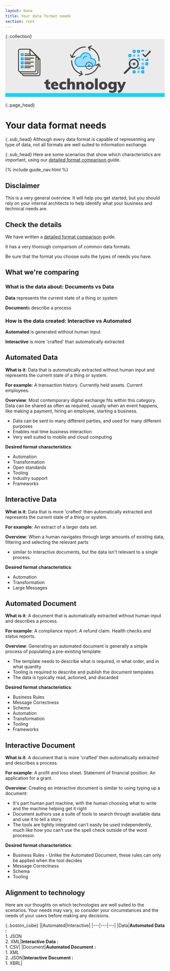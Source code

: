 ```yaml
---
layout: base
title: Your data format needs
section: root
---
```

{:.collection}
![Community](img/technology.svg)


{:.page_head}
# Your data format needs

{:.sub_head}
Although every data format is capable of representing any type of data, not all formats are well suited to information exchange.

{:.sub_head}
Here are some scenarios that show which characteristics are important, using our [detailed format comparison ](/format.html#a-very-detailed-comparison) guide.

{% include guide_nav.html %}

## Disclaimer
This is a very general overview. It will help you get started, but you should rely on your internal architects to help identify what your business and technical needs are.

## Check the details

We have written a [detailed format comparison](/format.html#a-very-detailed-comparison) guide.

It has a very thorough comparison of common data formats.

Be sure that the format you choose suits the types of needs you have.

## What we're comparing

### What is the data about: Documents vs Data

**Data** represents the current state of a thing or system

**Document**s describe a process

### How is the data created: Interactive vs Automated

**Automated** is generated without human input

**Interactive** is more 'crafted' than automatically extracted



## Automated Data

**What is it**: Data that is automatically extracted without human input and represents the current state of a thing or system.

**For example**: A transaction history. Currently held assets. Current employees.

**Overview**: Most contemporary digital exchange fits within this category. Data can be shared as often as required, usually when an event happens, like making a payment, hiring an employee, starting a business.

- Data can be sent to many different parties, and used for many different purposes
- Enables real time business interaction
- Very well suited to mobile and cloud computing

**Desired format characteristics**:

- Automation
- Transformation
- Open standards
- Tooling
- Industry support
- Frameworks


## Interactive Data

**What is it**: Data that is more 'crafted' then automatically extracted and represents the current state of a thing or system.

**For example**: An extract of a larger data set.

**Overview**: When a human navigates through large amounts of existing data, filtering and selecting the relevant parts

- similar to interactive documents, but the data isn't relevant to a single process.

**Desired format characteristics**:

- Automation
- Transformation
- Large Messages


## Automated Document

**What is it**: A document that is automatically extracted without human input and describes a process.

**For example**: A compliance report. A refund claim. Health checks and status reports.

**Overview**: Generating an automated document is generally a simple process of populating a pre-existing template:

- The template needs to describe what is required, in what order, and in what quantity
- Tooling is required to describe and publish the document templates
- The data is typically read, actioned, and discarded

**Desired format characteristics**:

- Business Rules
- Message Correctness
- Schema
- Automation
- Transformation
- Tooling
- Frameworks


## Interactive Document

**What is it**: A document that is more 'crafted' then automatically extracted and describes a process.

**For example**: A profit and loss sheet. Statement of financial position. An application for a grant.

**Overview**: Creating an interactive document is similar to using typing up a document:

- It's part human part machine, with the human choosing what to write and the machine helping get it right
- Document authors use a suite of tools to search through available data and use it to tell a story.
- The tools are tightly integrated can't easily be used independently, much like how you can't use the spell check outside of the word processor.

**Desired format characteristics**:

- Business Rules - Unlike the Automated Document, these rules can only be applied when the tool decides
- Message Correctness
- Schema
- Tooling



## Alignment to technology

Here are our thoughts on which technologies are well suited to the scenarios. Your needs may vary, so consider your circumstances and the needs of your users before making any decisions.


{:.boston_cube}
||Automated|Interactive|
|---|---|---|
|Data|**Automated Data :**<br/>1. JSON<br/>2. XML|**Interactive Data :**<br/>1. CSV|
|Document|**Automated Document :**<br/>1. XML<br/>2. JSON|**Interactive Document :**<br/>1. XBRL|
